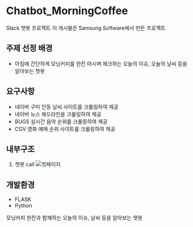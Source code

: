 Chatbot_MorningCoffee
=====================
Slack 챗봇 프로젝트
이 게시물은 Samsung Software에서 만든 프로젝트

주제 선정 배경
-------------
- 아침에 간단하게 모닝커피를 한잔 마시며 체크하는 오늘의 이슈, 오늘의 날씨 등을 알아보는 챗봇

요구사항
-------
- 네이버 구미 인동 날씨 사이트를 크롤링하여 제공
- 네이버 뉴스 헤드라인을 크롤링하여 제공
- BUGS 실시간 음악 순위를 크롤링하여 제공
- CGV 영화 예매 순위 사이트를 크롤링하여 제공


내부구조
-------
1. 챗봇 call
![첫페이지]()
  

개발환경 
-------- 
- FLASK
- Python


모닝커피 한잔과 함께하는 오늘의 이슈, 날씨 등을 알아보는 챗봇
